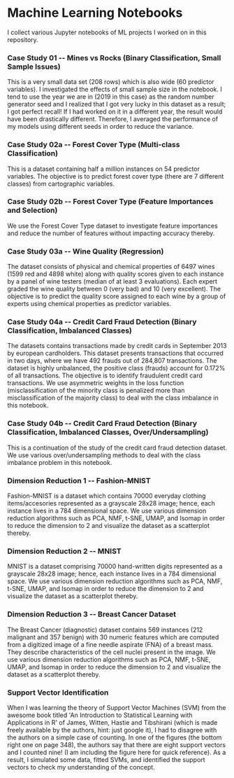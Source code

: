 # Machine Learning Notebooks
I collect various Jupyter notebooks of ML projects I worked on in this repository.

### Case Study 01 -- Mines vs Rocks (Binary Classification, Small Sample Issues)
This is a very small data set (208 rows) which is also wide (60 predictor variables). I investigated the effects of small sample size in the notebook. 
I tend to use the year we are in (2019 in this case) as the random number generator seed and I realized that I got very lucky in this dataset as a result; 
I got perfect recall! If I had worked on it in a different year, the result would have been drastically different. Therefore, I averaged the performance of 
my models using different seeds in order to reduce the variance.

### Case Study 02a -- Forest Cover Type (Multi-class Classification)
This is a dataset containing half a million instances on 54 predictor variables. The objective is to predict forest cover type (there are 7 different 
classes) from cartographic variables.

### Case Study 02b -- Forest Cover Type (Feature Importances and Selection)
We use the Forest Cover Type dataset to investigate feature importances and reduce the number of features without impacting accuracy thereby.

### Case Study 03a -- Wine Quality (Regression)
The dataset consists of physical and chemical properties of 6497 wines (1599 red and 4898 white) along with quality scores given to each instance by a panel of wine 
testers (median of at least 3 evaluations). Each expert graded the wine quality between 0 (very bad) and 10 (very excellent). The objective is to predict the quality 
score assigned to each wine by a group of experts using chemical properties as predictor variables.

### Case Study 04a -- Credit Card Fraud Detection (Binary Classification, Imbalanced Classes)
The datasets contains transactions made by credit cards in September 2013 by european cardholders. This dataset presents transactions that occurred in two days, where 
we have 492 frauds out of 284,807 transactions. The dataset is highly unbalanced, the positive class (frauds) account for 0.172% of all transactions. The objective is to 
identify fraudulent credit card transactions. We use asymmetric weights in the loss function (misclassification of the minority class is penalized more than misclassification 
of the majority class) to deal with the class imbalance in this notebook.

### Case Study 04b -- Credit Card Fraud Detection (Binary Classification, Imbalanced Classes, Over/Undersampling)
This is a continuation of the study of the  credit card fraud detection dataset. We use various over/undersampling methods to deal with the class imbalance problem in 
this notebook.

### Dimension Reduction 1 -- Fashion-MNIST
Fashion-MNIST is a dataset which contains 70000 everyday clothing items/accesories represented as a grayscale 28x28 image; hence, each instance lives in a 784 dimensional
space. We use various dimension reduction algorithms such as PCA, NMF, t-SNE, UMAP, and Isomap in order to reduce the dimension to 2 and visualize the dataset as a scatterplot 
thereby.

### Dimension Reduction 2 -- MNIST
MNIST is a dataset comprising 70000 hand-written digits represented as a grayscale 28x28 image; hence, each instance lives in a 784 dimensional
space. We use various dimension reduction algorithms such as PCA, NMF, t-SNE, UMAP, and Isomap in order to reduce the dimension to 2 and visualize the dataset as a scatterplot 
thereby.

### Dimension Reduction 3 -- Breast Cancer Dataset
The Breast Cancer (diagnostic) dataset contains 569 instances (212 malignant and 357 benign) with 30 numeric features which are computed from a digitized image of a fine 
needle aspirate (FNA) of a breast mass.  They describe characteristics of the cell nuclei present in the image. We use various dimension reduction algorithms such as PCA, 
NMF, t-SNE, UMAP, and Isomap in order to reduce the dimension to 2 and visualize the dataset as a scatterplot thereby.

### Support Vector Identification
When I was learning the theory of Support Vector Machines (SVM) from the awesome book titled 'An Introduction to Statistical Learning with Applications in R' of 
James, Witten, Hastie and Tibshirani (which is made freely available by the authors, hint: just google it), I had to disagree with the authors on a simple case of 
counting. In one of the figures (the bottom right one on page 348), the authors say that there are eight support vectors and I counted nine! (I am including the 
figure here for quick reference). As a result, I simulated some data, fitted SVMs, and identified the support vectors to check my understanding of the concept.
